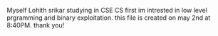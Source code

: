 Myself Lohith srikar studying in CSE CS first
im intrested in low level prgramming and binary
exploitation. this file is created on may 2nd 
at 8:40PM. thank you!